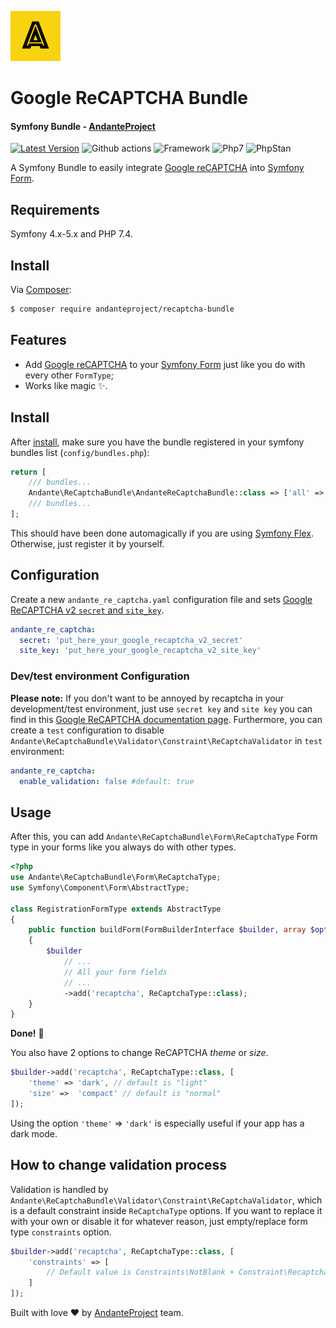 ![Andante Project Logo](https://github.com/andanteproject/recaptcha-bundle/blob/main/andanteproject-logo.png?raw=true)
# Google ReCAPTCHA Bundle 
#### Symfony Bundle - [AndanteProject](https://github.com/andanteproject)
[![Latest Version](https://img.shields.io/github/release/andanteproject/recaptcha-bundle.svg)](https://github.com/andanteproject/recaptcha-bundle/releases)
![Github actions](https://github.com/andanteproject/recaptcha-bundle/actions/workflows/workflow.yml/badge.svg?branch=main)
![Framework](https://img.shields.io/badge/Symfony-4.x|5.x-informational?Style=flat&logo=symfony)
![Php7](https://img.shields.io/badge/PHP-%207.4|8.x-informational?style=flat&logo=php)
![PhpStan](https://img.shields.io/badge/PHPStan-Level%208-syccess?style=flat&logo=php) 

A Symfony Bundle to easily integrate [Google reCAPTCHA](https://www.google.com/recaptcha/) into [Symfony Form](https://symfony.com/doc/current/forms.html). 

## Requirements
Symfony 4.x-5.x and PHP 7.4.

## Install
Via [Composer](https://getcomposer.org/):
```bash
$ composer require andanteproject/recaptcha-bundle
```

## Features
- Add [Google reCAPTCHA](https://www.google.com/recaptcha/) to your [Symfony Form](https://symfony.com/doc/current/forms.html) just like you do with every other `FormType`;
- Works like magic ✨.

## Install
After [install](#install), make sure you have the bundle registered in your symfony bundles list (`config/bundles.php`):
```php
return [
    /// bundles...
    Andante\ReCaptchaBundle\AndanteReCaptchaBundle::class => ['all' => true],
    /// bundles...
];
```
This should have been done automagically if you are using [Symfony Flex](https://flex.symfony.com). Otherwise, just register it by yourself.

## Configuration
Create a new `andante_re_captcha.yaml` configuration file and sets [Google ReCAPTCHA v2 `secret` and `site_key`](http://www.google.com/recaptcha/admin).
```yaml
andante_re_captcha:
  secret: 'put_here_your_google_recaptcha_v2_secret'
  site_key: 'put_here_your_google_recaptcha_v2_site_key'
```
### Dev/test environment Configuration 
**Please note:** If you don't want to be annoyed by recaptcha in your development/test environment, just use `secret key` and `site key` you can find in this [Google ReCAPTCHA documentation page](https://developers.google.com/recaptcha/docs/faq#id-like-to-run-automated-tests-with-recaptcha.-what-should-i-do).
Furthermore, you can create a `test` configuration to disable `Andante\ReCaptchaBundle\Validator\Constraint\ReCaptchaValidator` in `test` environment:
```yaml
andante_re_captcha:
  enable_validation: false #default: true
```

## Usage
After this, you can add `Andante\ReCaptchaBundle\Form\ReCaptchaType` Form type in your forms like you always do with other types.
```php
<?php
use Andante\ReCaptchaBundle\Form\ReCaptchaType;
use Symfony\Component\Form\AbstractType;

class RegistrationFormType extends AbstractType
{
    public function buildForm(FormBuilderInterface $builder, array $options): void
    {
        $builder
            // ...
            // All your form fields
            // ...
            ->add('recaptcha', ReCaptchaType::class);
    }
}
```
**Done!** 🎉

You also have 2 options to change ReCAPTCHA _theme_ or _size_.
```php
$builder->add('recaptcha', ReCaptchaType::class, [
    'theme' => 'dark', // default is "light"
    'size' =>  'compact' // default is "normal"
]);
```
Using the option `'theme'` => `'dark'` is especially useful if your app has a dark mode.

## How to change validation process
Validation is handled by `Andante\ReCaptchaBundle\Validator\Constraint\ReCaptchaValidator`, which is a default constraint inside `ReCaptchaType` options.
If you want to replace it with your own or disable it for whatever reason, just empty/replace form type `constraints` option.
```php
$builder->add('recaptcha', ReCaptchaType::class, [
    'constraints' => [
        // Default value is Constraints\NotBlank + Constraint\Recaptcha 
    ]
]);
```

Built with love ❤️ by [AndanteProject](https://github.com/andanteproject) team.
